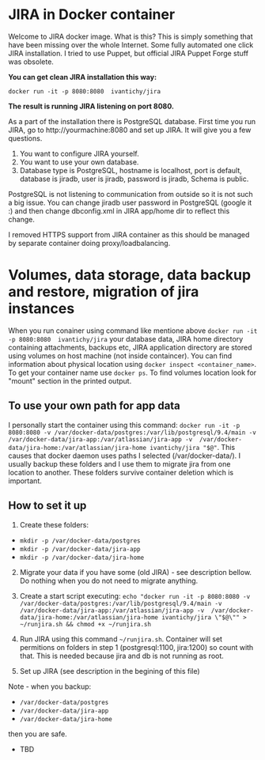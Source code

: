 # JIRA in Docker container

Welcome to JIRA docker image. What is this? This is simply something that have been missing over the whole Internet. Some fully automated one click JIRA installation. I tried to use Puppet, but official JIRA Puppet Forge stuff was obsolete.

**You can get clean JIRA installation this way:**

`docker run -it -p 8080:8080  ivantichy/jira`

**The result is running JIRA listening on port 8080.**

As a part of the installation there is PostgreSQL database. First time you run JIRA, go to http://yourmachine:8080 and set up JIRA. It will give you a few questions.

1. You want to configure JIRA yourself.
2. You want to use your own database.
3. Database type is PostgreSQL, hostname is localhost, port is default, database is jiradb, user is jiradb, password is jiradb, Schema is public.

PostgreSQL is not listening to communication from outside so it is not such a big issue. You can change jiradb user password in PostgreSQL (google it :) and then change dbconfig.xml in JIRA app/home dir to reflect this change. 

I removed HTTPS support from JIRA container as this should be managed by separate container doing proxy/loadbalancing.

# Volumes, data storage, data backup and restore, migration of jira instances

When you run conainer using command like mentione above `docker run -it -p 8080:8080  ivantichy/jira` your database data, JIRA home directory containing attachments, backups etc, JIRA application directory are stored using volumes on host machine (not inside containcer). You can find information about physical location using `docker inspect <container_name>`. To get your container name use `docker ps`. To find volumes location look for "mount" section in the printed output.

## To use your own path for app data

I personally start the container using this command: `docker run -it -p 8080:8080 -v /var/docker-data/postgres:/var/lib/postgresql/9.4/main -v  /var/docker-data/jira-app:/var/atlassian/jira-app -v  /var/docker-data/jira-home:/var/atlassian/jira-home ivantichy/jira "$@"`. This causes that docker daemon uses paths I selected (/var/docker-data/). I usually backup these folders and I use them to migrate jira from one location to another. These folders survive container deletion which is important. 

## How to set it up

1. Create these folders:

* `mkdir -p /var/docker-data/postgres`
* `mkdir -p /var/docker-data/jira-app`
* `mkdir -p /var/docker-data/jira-home`

2. Migrate your data if you have some (old JIRA) - see description bellow. Do nothing when you do not need to migrate anything.

3. Create a start script executing: `echo "docker run -it -p 8080:8080 -v /var/docker-data/postgres:/var/lib/postgresql/9.4/main -v  /var/docker-data/jira-app:/var/atlassian/jira-app -v  /var/docker-data/jira-home:/var/atlassian/jira-home ivantichy/jira \"$@\"" > ~/runjira.sh && chmod +x ~/runjira.sh`

4. Run JIRA using this command `~/runjira.sh`. Container will set permitions on folders in step 1 (postgresql:1100, jira:1200) so count with that. This is needed because jira and db is not running as root.

5. Set up JIRA (see description in the begining of this file)

Note - when you backup:

* `/var/docker-data/postgres`
* `/var/docker-data/jira-app`
* `/var/docker-data/jira-home`
 
then you are safe.



- TBD
